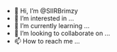 - 👋 Hi, I’m @SIIRBrimzy
- 👀 I’m interested in ...
- 🌱 I’m currently learning ...
- 💞️ I’m looking to collaborate on ...
- 📫 How to reach me ...

<!---
SIIRBrimzy/SIIRBrimzy is a ✨ special ✨ repository because its `README.md` (this file) appears on your GitHub profile.
You can click the Preview link to take a look at your changes.
--->
